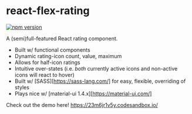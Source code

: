 # react-flex-rating

<!-- [![Travis][build-badge]][build] -->
[![npm version](https://img.shields.io/npm/v/react-flex-rating.svg)](https://www.npmjs.com/package/react-flex-rating)
<!-- [![Coveralls][coveralls-badge]][coveralls] -->

A (semi)full-featured React rating component.

- Built w/ functional components
- Dynamic rating-icon count, value, maximum
- Allows for half-icon ratings
- Intuitive over-states (i.e. _both_ currently active icons and non-active icons will react to hover)
- Built w/ [SASS][https://sass-lang.com/] for easy, flexible, overriding of styles
- Plays nice w/ [material-ui 1.4.x][https://material-ui.com/]

Check out the demo here! https://23m6jr1v5y.codesandbox.io/

<!-- [build-badge]: https://img.shields.io/travis/user/repo/master.png?style=flat-square 
[build]: https://travis-ci.org/user/repo -->


<!-- [//] [coveralls-badge]: https://img.shields.io/coveralls/user/repo/master.png?style=flat-square
[coveralls]: https://coveralls.io/github/user/repo -->
